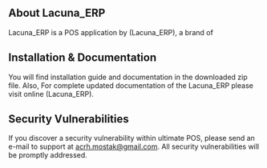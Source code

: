 

## About Lacuna_ERP

Lacuna_ERP is a POS application by (Lacuna_ERP), a brand of

## Installation & Documentation
You will find installation guide and documentation in the downloaded zip file.
Also, For complete updated documentation of the Lacuna_ERP please visit online (Lacuna_ERP).

## Security Vulnerabilities

If you discover a security vulnerability within ultimate POS, please send an e-mail to support at acrh.mostak@gmail.com. All security vulnerabilities will be promptly addressed.


